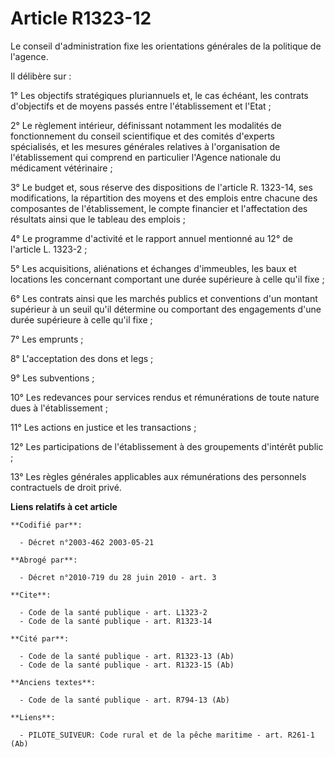 # Article R1323-12

Le conseil d'administration fixe les orientations générales de la politique de l'agence. 

Il délibère sur : 

1° Les objectifs stratégiques pluriannuels et, le cas échéant, les contrats d'objectifs et de moyens passés entre
l'établissement et l'Etat ; 

2° Le règlement intérieur, définissant notamment les modalités de fonctionnement du conseil scientifique et des comités
d'experts spécialisés, et les mesures générales relatives à l'organisation de l'établissement qui comprend en particulier
l'Agence nationale du médicament vétérinaire ; 

3° Le budget et, sous réserve des dispositions de l'article R. 1323-14, ses modifications, la répartition des moyens et des
emplois entre chacune des composantes de l'établissement, le compte financier et l'affectation des résultats ainsi que le
tableau des emplois ; 

4° Le programme d'activité et le rapport annuel mentionné au 12° de l'article L. 1323-2 ; 

5° Les acquisitions, aliénations et échanges d'immeubles, les baux et locations les concernant comportant une durée
supérieure à celle qu'il fixe ; 

6° Les contrats ainsi que les marchés publics et conventions d'un montant supérieur à un seuil qu'il détermine ou comportant
des engagements d'une durée supérieure à celle qu'il fixe ; 

7° Les emprunts ; 

8° L'acceptation des dons et legs ; 

9° Les subventions ; 

10° Les redevances pour services rendus et rémunérations de toute nature dues à l'établissement ; 

11° Les actions en justice et les transactions ; 

12° Les participations de l'établissement à des groupements d'intérêt public ; 

13° Les règles générales applicables aux rémunérations des personnels contractuels de droit privé.

**Liens relatifs à cet article**

	**Codifié par**:

	  - Décret n°2003-462 2003-05-21

	**Abrogé par**:

	  - Décret n°2010-719 du 28 juin 2010 - art. 3

	**Cite**:

	  - Code de la santé publique - art. L1323-2
	  - Code de la santé publique - art. R1323-14

	**Cité par**:

	  - Code de la santé publique - art. R1323-13 (Ab)
	  - Code de la santé publique - art. R1323-15 (Ab)

	**Anciens textes**:

	  - Code de la santé publique - art. R794-13 (Ab)

	**Liens**:

	  - PILOTE_SUIVEUR: Code rural et de la pêche maritime - art. R261-1 (Ab)
